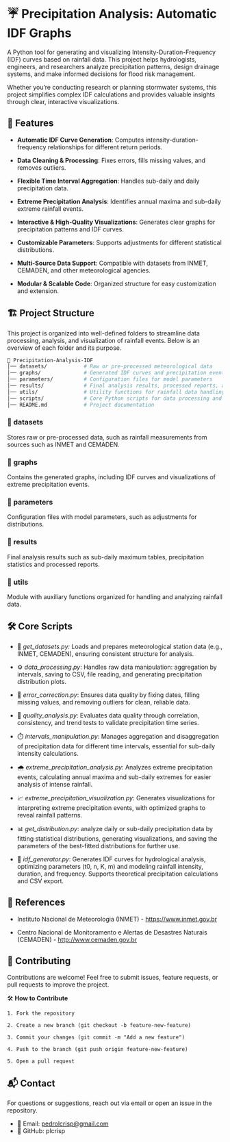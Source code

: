 
# ☔️ Precipitation Analysis: Automatic IDF Graphs

A Python tool for generating and visualizing Intensity-Duration-Frequency (IDF) curves based on rainfall data. This project helps hydrologists, engineers, and researchers analyze precipitation patterns, design drainage systems, and make informed decisions for flood risk management.

Whether you’re conducting research or planning stormwater systems, this project simplifies complex IDF calculations and provides valuable insights through clear, interactive visualizations.




## 🚀 Features

- **Automatic IDF Curve Generation**: Computes intensity-duration-frequency relationships for different return periods.

- **Data Cleaning & Processing**: Fixes errors, fills missing values, and removes outliers.

- **Flexible Time Interval Aggregation**: Handles sub-daily and daily precipitation data.

- **Extreme Precipitation Analysis**: Identifies annual maxima and sub-daily extreme rainfall events.

- **Interactive & High-Quality Visualizations**: Generates clear graphs for precipitation patterns and IDF curves.

- **Customizable Parameters**: Supports adjustments for different statistical distributions.

- **Multi-Source Data Support**: Compatible with datasets from INMET, CEMADEN, and other meteorological agencies.

- **Modular & Scalable Code**: Organized structure for easy customization and extension.


## 🏗️ Project Structure

This project is organized into well-defined folders to streamline data processing, analysis, and visualization of rainfall events. Below is an overview of each folder and its purpose.

```bash
📂 Precipitation-Analysis-IDF
│── datasets/            # Raw or pre-processed meteorological data
│── graphs/              # Generated IDF curves and precipitation event visualizations
│── parameters/          # Configuration files for model parameters
│── results/             # Final analysis results, processed reports, and statistics
│── utils/               # Utility functions for rainfall data handling
│── scripts/             # Core Python scripts for data processing and visualization
│── README.md            # Project documentation
```

### 📂 datasets

Stores raw or pre-processed data, such as rainfall measurements from sources such as INMET and CEMADEN.

### 📂 graphs

Contains the generated graphs, including IDF curves and visualizations of extreme precipitation events.

### 📂 parameters

Configuration files with model parameters, such as adjustments for distributions.

### 📂 results

Final analysis results such as sub-daily maximum tables, precipitation statistics and processed reports.

### 📂 utils

Module with auxiliary functions organized for handling and analyzing rainfall data.


## 🛠️ Core Scripts

- 🔄 *get_datasets.py:* Loads and prepares meteorological station data (e.g., INMET, CEMADEN), ensuring consistent structure for analysis.

- ⚙️ *data_processing.py*: Handles raw data manipulation: aggregation by intervals, saving to CSV, file reading, and generating precipitation distribution plots.

- 🔧  *error_correction.py*: Ensures data quality by fixing dates, filling missing values, and removing outliers for clean, reliable data.

- 🔬 *quality_analysis.py*: Evaluates data quality through correlation, consistency, and trend tests to validate precipitation time series.

- ⏱️ *intervals_manipulation.py*: Manages aggregation and disaggregation of precipitation data for different time intervals, essential for sub-daily intensity calculations.

- 🌧️ *extreme_precipitation_analysis.py*: Analyzes extreme precipitation events, calculating annual maxima and sub-daily extremes for easier analysis of intense rainfall.

- 📈 *extreme_precipitation_visualization.py*: Generates visualizations for interpreting extreme precipitation events, with optimized graphs to reveal rainfall patterns.

- 📊 *get_distribution.py*: analyze daily or sub-daily precipitation data by fitting statistical distributions, generating visualizations, and saving the parameters of the best-fitted distributions for further use.

- 📐 *idf_generator.py*: Generates IDF curves for hydrological analysis, optimizing parameters (t0, n, K, m) and modeling rainfall intensity, duration, and frequency. Supports theoretical precipitation calculations and CSV export.



## 📖 References

- Instituto Nacional de Meteorologia (INMET) - https://www.inmet.gov.br

- Centro Nacional de Monitoramento e Alertas de Desastres Naturais (CEMADEN) - http://www.cemaden.gov.br
## 🤝 Contributing

Contributions are welcome! Feel free to submit issues, feature requests, or pull requests to improve the project.

🛠 **How to Contribute**

    1. Fork the repository

    2. Create a new branch (git checkout -b feature-new-feature)

    3. Commit your changes (git commit -m "Add a new feature")

    4. Push to the branch (git push origin feature-new-feature)

    5. Open a pull request
## 📬 Contact


For questions or suggestions, reach out via email or open an issue in the repository.

- 📧 Email: pedrolcrisp@gmail.com
- 🐙 GitHub: plcrisp
